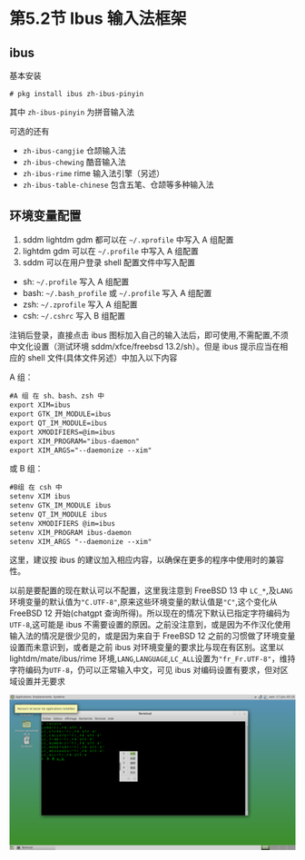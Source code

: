 # 第5.2节 Ibus 输入法框架

## ibus

基本安装

```
# pkg install ibus zh-ibus-pinyin
```

其中 `zh-ibus-pinyin` 为拼音输入法

可选的还有

- `zh-ibus-cangjie` 仓颉输入法
- `zh-ibus-chewing` 酷音输入法
- `zh-ibus-rime` rime 输入法引擎（另述）
- `zh-ibus-table-chinese` 包含五笔、仓颉等多种输入法

## 环境变量配置

1. sddm lightdm gdm 都可以在 `~/.xprofile` 中写入 A 组配置
2. lightdm gdm 可以在 `~/.profile` 中写入 A 组配置
3. sddm 可以在用户登录 shell 配置文件中写入配置
  - sh: `~/.profile` 写入 A 组配置
  - bash: `~/.bash_profile` 或 `~/.profile` 写入 A 组配置
  - zsh: `~/.zprofile` 写入 A 组配置
  - csh: `~/.cshrc` 写入 B 组配置


注销后登录，直接点击 ibus 图标加入自己的输入法后，即可使用,不需配置,不须中文化设置（测试环境 sddm/xfce/freebsd 13.2/sh）。但是 ibus 提示应当在相应的 shell 文件(具体文件另述）中加入以下内容


A 组：
```
#A 组 在 sh、bash、zsh 中
export XIM=ibus
export GTK_IM_MODULE=ibus
export QT_IM_MODULE=ibus
export XMODIFIERS=@im=ibus
export XIM_PROGRAM="ibus-daemon"
export XIM_ARGS="--daemonize --xim"
```

或 B 组：

```
#B组 在 csh 中
setenv XIM ibus
setenv GTK_IM_MODULE ibus
setenv QT_IM_MODULE ibus
setenv XMODIFIERS @im=ibus
setenv XIM_PROGRAM ibus-daemon
setenv XIM_ARGS "--daemonize --xim"
```

这里，建议按 ibus 的建议加入相应内容，以确保在更多的程序中使用时的兼容性。

以前是要配置的现在默认可以不配置，这里我注意到 FreeBSD 13 中 `LC_*`,及`LANG`环境变量的默认值为`"C.UTF-8"`,原来这些环境变量的默认值是`"C"`,这个变化从 FreeBSD 12 开始(chatgpt 查询所得)。所以现在的情况下默认已指定字符编码为`UTF-8`,这可能是 ibus 不需要设置的原因。之前没注意到，或是因为不作汉化使用输入法的情况是很少见的，或是因为来自于 FreeBSD 12 之前的习惯做了环境变量设置而未意识到，或者是之前 ibus 对环境变量的要求比与现在有区别。这里以 lightdm/mate/ibus/rime 环境,`LANG`,`LANGUAGE`,`LC_ALL`设置为`"fr_Fr.UTF-8"`，维持字符编码为`UTF-8`，仍可以正常输入中文，可见 ibus 对编码设置有要求，但对区域设置并无要求

![ibus](../.gitbook/assets/ibus-fr-ch-ok.png)
